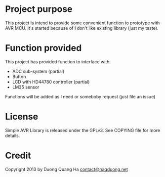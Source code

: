 Project purpose 
===============

This project is intend to provide some convenient function to prototype with AVR
MCU. It's started because of I don't like existing library (just my taste).

Function provided
=================

This project has provided function to interface with:

* ADC sub-system (partial)
* Button
* LCD with HD44780 controller (partial)
* LM35 sensor

Functions will be added as I need or someboby request (just file an issue)

License
=======
Simple AVR Library is released under the GPLv3. See COPYING file for more
details.

Credit
======
Copyright 2013 by Duong Quang Ha <contact@haqduong.net>
